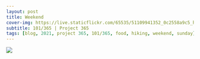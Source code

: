 ```yaml
---
layout: post
title: Weekend
cover-img: https://live.staticflickr.com/65535/51109941352_0c2558a9c5_h.jpg
subtitle: 101/365 | Project 365
tags: [blog, 2021, project 365, 101/365, food, hiking, weekend, sunday]
---
```

<style>
  .intro-header.big-img {
    background-position:center 
  }
</style>
<p class="post-img-wrap">
  <img src="https://live.staticflickr.com/65535/51109937942_75b46ba122_h.jpg">
</p>
